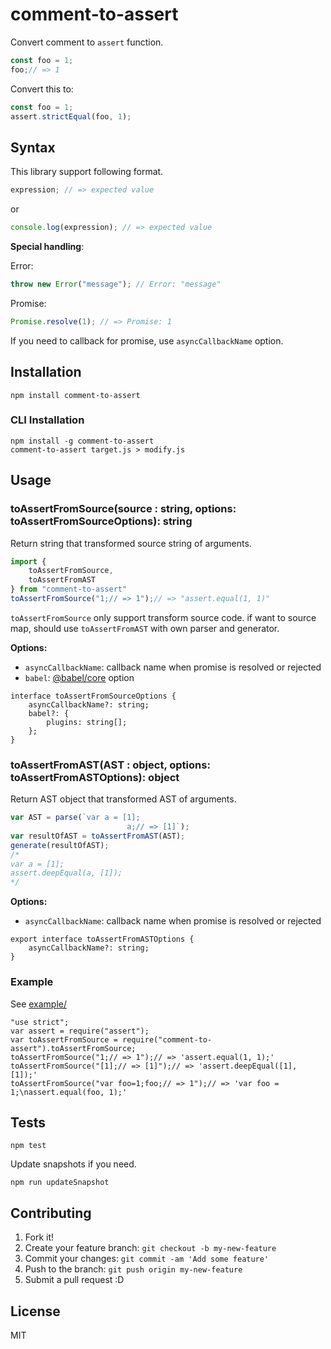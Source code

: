 # comment-to-assert

Convert comment to `assert` function.

```js
const foo = 1;
foo;// => 1
```

Convert this to:

```js
const foo = 1;
assert.strictEqual(foo, 1);
```

## Syntax

This library support following format.

```js
expression; // => expected value
```

or

```js
console.log(expression); // => expected value
```

**Special handling**:

Error:

```js
throw new Error("message"); // Error: "message"
```

Promise:

```js
Promise.resolve(1); // => Promise: 1
```

If you need to callback for promise, use `asyncCallbackName` option.

## Installation

    npm install comment-to-assert

### CLI Installation

    npm install -g comment-to-assert
    comment-to-assert target.js > modify.js

## Usage

### toAssertFromSource(source : string, options: toAssertFromSourceOptions): string

Return string that transformed source string of arguments.

```js
import {
    toAssertFromSource,
    toAssertFromAST
} from "comment-to-assert"
toAssertFromSource("1;// => 1");// => "assert.equal(1, 1)"
```

`toAssertFromSource` only support transform source code.
if want to source map, should use `toAssertFromAST` with own parser and generator.

**Options:**

- `asyncCallbackName`: callback name when promise is resolved or rejected
- `babel`: [@babel/core](https://babeljs.io/docs/en/babel-core) option

```
interface toAssertFromSourceOptions {
    asyncCallbackName?: string;
    babel?: {
        plugins: string[];
    };
}
```

### toAssertFromAST(AST : object, options: toAssertFromASTOptions): object

Return AST object that transformed AST of arguments.

```js
var AST = parse(`var a = [1];
                          a;// => [1]`);
var resultOfAST = toAssertFromAST(AST);
generate(resultOfAST);
/*
var a = [1];
assert.deepEqual(a, [1]);
*/
```


**Options:**

- `asyncCallbackName`: callback name when promise is resolved or rejected

```
export interface toAssertFromASTOptions {
    asyncCallbackName?: string;
}
```

### Example

See [example/](example/)

```
"use strict";
var assert = require("assert");
var toAssertFromSource = require("comment-to-assert").toAssertFromSource;
toAssertFromSource("1;// => 1");// => 'assert.equal(1, 1);'
toAssertFromSource("[1];// => [1]");// => 'assert.deepEqual([1], [1]);'
toAssertFromSource("var foo=1;foo;// => 1");// => 'var foo = 1;\nassert.equal(foo, 1);'
```

## Tests

    npm test

Update snapshots if you need.

    npm run updateSnapshot

## Contributing

1. Fork it!
2. Create your feature branch: `git checkout -b my-new-feature`
3. Commit your changes: `git commit -am 'Add some feature'`
4. Push to the branch: `git push origin my-new-feature`
5. Submit a pull request :D

## License

MIT

